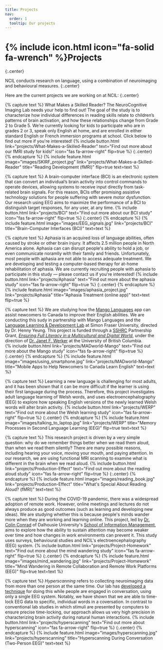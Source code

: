 ```yaml
---
title: Projects
nav:
  order: 1
  tooltip: Our projects
---
```


# {% include icon.html icon="fa-solid fa-wrench" %}Projects
{:.center}

NCIL conducts research on language, using a combination of neuroimaging and behavioural measures. 
{:.center}

Here are the current projects we are working on at NCIL:
{:.center}


{% capture text %}
What Makes a Skilled Reader? The NeuroCognitive Imaging Lab needs your help to find out! The goal of the study is to characterize how individual differences in reading skills relate to children’s patterns of brain activation, and how these relationships change from Grade 2 to Grade 5. We’re currently looking for kids to participate who are in grades 2 or 3, speak only English at home, and are enrolled in either standard English or French immersion programs at school. Click below to find out more if you're interested!
{%
  include button.html
  link="projects/What-Makes-a-Skilled-Reader"
  text="Find out more about our fMRI study for kids!"
  icon="fas fa-arrow-right"
  flip=true
%}
{:.center}
{% endcapture %}
{%
  include feature.html
  image="images/SKIRF_project.jpg"
  link="projects/What-Makes-a-Skilled-Reader"
  title="Reading Development (fMRI)"
  flip=true
  text=text
%}

{% capture text %}
A brain-computer interface (BCI) is an electronic system that can convert an individual’s brain activity into control commands to operate devices, allowing systems to receive input directly from task-related brain signals. For this reason, BCIs offer promising assistive technology solutions for people suffering with severe motor dysfunction. Our research using EEG aims to maximize the performance of a BCI to distinguish target responses, for any user, at any time. 
{%
  include button.html
  link="projects/BCI"
  text="Find out more about our BCI study"
  icon="fas fa-arrow-right"
  flip=true
%}
{:.center}
{% endcapture %}
{%
  include feature.html
  image="images/EEG_signals.jpg"
  link="projects/BCI"
  title="Brain-Computer Interfaces (BCI)"
  text=text
%}


{% capture text %}
Aphasia is an acquired loss of language abilities, often caused by stroke or other brain injury. It affects 2.5 million people in North America alone. Aphasia can can disrupt people's ability to hold a job, or even communicate noramlly with their family and friends. Unfortunately, most people with aphasia are not able to access adequate treatment. We are developing and testing a computer-based therapy for at-home rehabilitation of aphasia. We are currently recruiting people with aphasia to participate in this study — please contact us if you're interested!
{%
  include button.html
  link="projects/Aphasia"
  text="Find out more about the aphasia study"
  icon="fas fa-arrow-right"
  flip=true
%}
{:.center}
{% endcapture %}
{%
  include feature.html
  image="images/aphasia_project.jpg"
  link="projects/Aphasia"
  title="Aphasia Treatment (online app)"
  text=text
  flip=true
%}


{% capture text %}
We are studying how the [Mango Languages](https://mangolanguages.com) app can assist newcomers to Canada to improve their English abilities. We are conducting this sudy in partnership with Mango Languages and the [Language Learning & Development Lab](https://www.sfu.ca/langdev.html) at Simon Fraser University, directed by Dr. Henny Yeung. This project is funded through a [SSHRC](https://www.sshrc-crsh.gc.ca/home-accueil-eng.aspx) Partnership Grant, [_Ensuring Full Literacy in a Multicultural and Digital World_](https://ensuringliteracy.ca), under the direction of [Dr. Janet F. Werker](https://psych.ubc.ca/profile/janet-werker/) at the University of British Columbia.   
{%
  include button.html
  link="projects/MADworld-Mango"
  text="Find out more about the Mango study"
  icon="fas fa-arrow-right"
  flip=true
%}
{:.center}
{% endcapture %}
{%
  include feature.html
  image="images/using_smartphone.jpg"
  link="projects/MADworld-Mango"
  title="Mobile Apps to Help Newcomers to Canada Learn English"
  text=text
%}


{% capture text %}
Learning a new language is challenging for most adults, and it has been shown that it can be more difficult if the learner is using their first language during the process. Therefore, this project investigates adult language learning of Welsh words, and uses electroencephalography (EEG) to explore how speaking English versions of the newly learned Welsh words will alter brain activity. 
{%
  include button.html
  link="projects/WERP"
  text="Find out more about the Welsh learning study"
  icon="fas fa-arrow-right"
  flip=true
%}
{:.center}
{% endcapture %}
{%
  include feature.html
  image="images/talking_to_laptop.jpg"
  link="projects/WERP"
  title="Memory Processes in Second Language Learning (EEG)"
  flip=true
  text=text
%}


{% capture text %}
This research project is driven by a very simple question: why do we remember things better when we read them aloud, than when we read them silently? There are many possible reasons, including hearing your voice, moving your mouth, and paying attention. In our research, we are using functional MRI scanning to examine what is different in the brain when we read aloud. 
{%
  include button.html
  link="projects/Production-Effect"
  text="Find out more about the reading aloud study"
  icon="fas fa-arrow-right"
  flip=true
%}
{:.center}
{% endcapture %}
{%
  include feature.html
  image="images/reading_book.jpg"
  link="projects/Production-Effect"
  title="What's Special About Reading Aloud? (fMRI)"
  text=text
%}


{% capture text %}
During the COVID-19 pandemic, there was a widespread adoption of remote work. However, online meetings and lectures do not always produce as good outcomes (such as learning and developing new ideas). We are studying whether this is because people's minds wander more when they are working and learning online. This project, led by [Dr. Colin Conrad](https://www.dal.ca/faculty/management/school-of-information-management/faculty-staff/faculty/colin-conrad.html) of Dalhousie University's [School of Information Management](https://www.dal.ca/faculty/management/school-of-information-management.html), aims to explore how the ability to sustain attention may become weaker over time and how changes in work environments can prevent it. This study uses surveys, behavioural studies and NCIL's electroencephalography (EEG) system.
{%
  include button.html
  link="projects/Project-Homework"
  text="Find out more about the mind wandering study"
  icon="fas fa-arrow-right"
  flip=true
%}
{:.center}
{% endcapture %}
{%
  include feature.html
  image="images/mind_wandering.jpg"
  link="projects/Project-Homework"
  title="Mind Wandering in Remote Collaboration and Remote Work Platforms (EEG)"
  flip=true
  text=text
%}


{% capture text %}
_Hyperscanning_ refers to collecting neuroimaging data from more than one person at the same time. Our lab has [developed a technique](https://doi.org/10.1016/j.mex.2023.102019) for doing this while people are engaged in conversation, using only a single EEG system. Notably, we have shown that we are able to time-lock EEG data to specific, individual words in a coversation. In contrast to conventional lab studies in which stimuli are presented by computers to ensure precise time-locking, our approach allows us very high precision in characterizing brain activity during natural human interactions. 
{%
  include button.html
  link="projects/hyperscanning"
  text="Find out more about hyperscanning"
  icon="fas fa-arrow-right"
  flip=true
%}
{:.center}
{% endcapture %}
{%
  include feature.html
  image="images/hyperscanning.jpg"
  link="projects/hyperscanning"
  title="Hyperscanning During Conversation (Two-Person EEG)"
  text=text
%}
